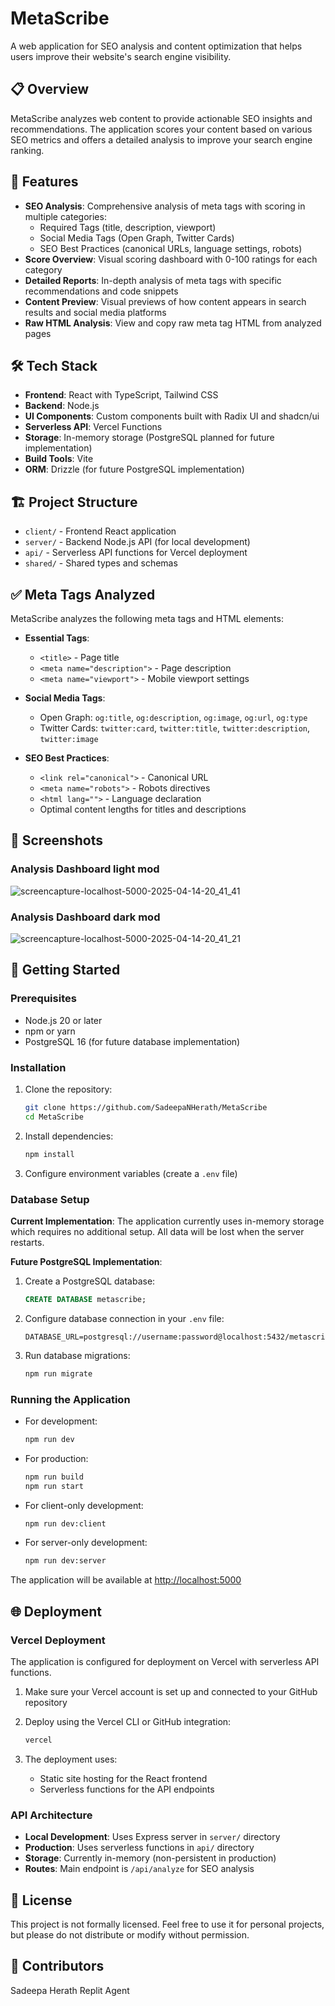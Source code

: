 # MetaScribe

A web application for SEO analysis and content optimization that helps users improve their website's search engine visibility.

## 📋 Overview

MetaScribe analyzes web content to provide actionable SEO insights and recommendations. The application scores your content based on various SEO metrics and offers a detailed analysis to improve your search engine ranking.

## 🚀 Features

- **SEO Analysis**: Comprehensive analysis of meta tags with scoring in multiple categories:
  - Required Tags (title, description, viewport)
  - Social Media Tags (Open Graph, Twitter Cards)
  - SEO Best Practices (canonical URLs, language settings, robots)
- **Score Overview**: Visual scoring dashboard with 0-100 ratings for each category
- **Detailed Reports**: In-depth analysis of meta tags with specific recommendations and code snippets
- **Content Preview**: Visual previews of how content appears in search results and social media platforms
- **Raw HTML Analysis**: View and copy raw meta tag HTML from analyzed pages

## 🛠️ Tech Stack

- **Frontend**: React with TypeScript, Tailwind CSS
- **Backend**: Node.js
- **UI Components**: Custom components built with Radix UI and shadcn/ui
- **Serverless API**: Vercel Functions
- **Storage**: In-memory storage (PostgreSQL planned for future implementation)
- **Build Tools**: Vite
- **ORM**: Drizzle (for future PostgreSQL implementation)

## 🏗️ Project Structure

- `client/` - Frontend React application
- `server/` - Backend Node.js API (for local development)
- `api/` - Serverless API functions for Vercel deployment
- `shared/` - Shared types and schemas

## ✅ Meta Tags Analyzed

MetaScribe analyzes the following meta tags and HTML elements:

- **Essential Tags**:
  - `<title>` - Page title
  - `<meta name="description">` - Page description
  - `<meta name="viewport">` - Mobile viewport settings

- **Social Media Tags**:
  - Open Graph: `og:title`, `og:description`, `og:image`, `og:url`, `og:type`
  - Twitter Cards: `twitter:card`, `twitter:title`, `twitter:description`, `twitter:image`

- **SEO Best Practices**:
  - `<link rel="canonical">` - Canonical URL
  - `<meta name="robots">` - Robots directives
  - `<html lang="">` - Language declaration
  - Optimal content lengths for titles and descriptions

## 📸 Screenshots

### Analysis Dashboard light mod
![screencapture-localhost-5000-2025-04-14-20_41_41](https://github.com/user-attachments/assets/d4bbdc19-d8be-4046-868d-1dc3489a43a9)

### Analysis Dashboard dark mod
![screencapture-localhost-5000-2025-04-14-20_41_21](https://github.com/user-attachments/assets/8a1bfae2-2300-4461-b94a-81f93e6060b1)

## 🚦 Getting Started

### Prerequisites

- Node.js 20 or later
- npm or yarn
- PostgreSQL 16 (for future database implementation)

### Installation

1. Clone the repository:
   ```bash
   git clone https://github.com/SadeepaNHerath/MetaScribe
   cd MetaScribe
   ```

2. Install dependencies:
   ```bash
   npm install
   ```

3. Configure environment variables (create a `.env` file)

### Database Setup

**Current Implementation**: The application currently uses in-memory storage which requires no additional setup. All data will be lost when the server restarts.

**Future PostgreSQL Implementation**: 
1. Create a PostgreSQL database:
   ```sql
   CREATE DATABASE metascribe;
   ```

2. Configure database connection in your `.env` file:
   ```
   DATABASE_URL=postgresql://username:password@localhost:5432/metascribe
   ```

3. Run database migrations:
   ```bash
   npm run migrate
   ```

### Running the Application

- For development:
  ```bash
  npm run dev
  ```

- For production:
  ```bash
  npm run build
  npm run start
  ```

- For client-only development:
  ```bash
  npm run dev:client
  ```

- For server-only development:
  ```bash
  npm run dev:server
  ```

The application will be available at [http://localhost:5000](http://localhost:5000)

## 🌐 Deployment

### Vercel Deployment

The application is configured for deployment on Vercel with serverless API functions.

1. Make sure your Vercel account is set up and connected to your GitHub repository
2. Deploy using the Vercel CLI or GitHub integration:
   ```bash
   vercel
   ```

3. The deployment uses:
   - Static site hosting for the React frontend
   - Serverless functions for the API endpoints

### API Architecture

- **Local Development**: Uses Express server in `server/` directory
- **Production**: Uses serverless functions in `api/` directory
- **Storage**: Currently in-memory (non-persistent in production)
- **Routes**: Main endpoint is `/api/analyze` for SEO analysis

## 📝 License

This project is not formally licensed. Feel free to use it for personal projects, but please do not distribute or modify without permission.

## 👥 Contributors

Sadeepa Herath
Replit Agent
